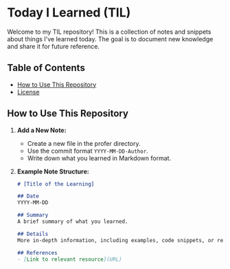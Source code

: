 # Today I Learned (TIL)

Welcome to my TIL repository! This is a collection of notes and snippets about things I've learned today. The goal is to document new knowledge and share it for future reference.

## Table of Contents

- [How to Use This Repository](#how-to-use-this-repository)
- [License](#license)

## How to Use This Repository

1. **Add a New Note:**
   - Create a new file in the profer directory.
   - Use the commit format `YYYY-MM-DD-Author`.
   - Write down what you learned in Markdown format.

2. **Example Note Structure:**
   ```markdown
   # [Title of the Learning]

   ## Date
   YYYY-MM-DD

   ## Summary
   A brief summary of what you learned.

   ## Details
   More in-depth information, including examples, code snippets, or references.

   ## References
   - [Link to relevant resource](URL)